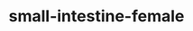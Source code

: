 ---
title: small-intestine-female
release_version: v1.1
hra_release_version:
  - v1.1
model_type: ref-organs
description: '[This reference organ](https://hubmapconsortium.github.io/ccf/pages/ccf-3d-reference-library.html) was created using data from the Visible Human Female, provided by the National Library of Medicine.The small intestines have been updated to include a measurement system. A centerline was made in the center of the intestines, and markers placed along the centerline. The teal discs measure 5 cm along the intestines, the green dashes measure 1 cm. The yellow disc marks the jejunoileal junction. The VHF total length is 200 cm.'
creators:
  - 0000-0003-4066-7531
  - 0000-0002-3333-5646
project_leads:
  - 0000-0002-3321-6137
reviewers:
  - 0000-0002-6826-8770
creation_date: 2021-12-01T00:00:00
license: CC BY 4.0
publisher:  HuBMAP 
funder:  National Institutes of Health 
award_number:  OT2OD026671 
hubmap_id:  HBM887.PSNL.257
datatable: VH_F_Small_Intestine.glb
doi: https://doi.org/10.48539/HBM887.PSNL.257
---